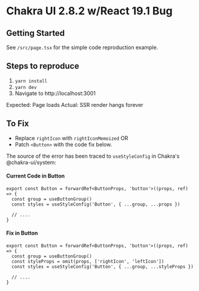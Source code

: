 # Chakra UI 2.8.2 w/React 19.1 Bug

## Getting Started

See `/src/page.tsx` for the simple code reproduction example.

## Steps to reproduce

1. `yarn install`
2. `yarn dev`
3. Navigate to http://localhost:3001

Expected: Page loads
Actual: SSR render hangs forever

## To Fix

- Replace `rightIcon` with `rightIconMemoized`
  OR
- Patch `<Button>` with the code fix below.

The source of the error has been traced to `useStyleConfig` in Chakra's @chakra-ui/system:

#### Current Code in Button

```tsx
export const Button = forwardRef<ButtonProps, 'button'>((props, ref) => {
  const group = useButtonGroup()
  const styles = useStyleConfig('Button', { ...group, ...props })

  // ....
}
```

#### Fix in Button

```tsx
export const Button = forwardRef<ButtonProps, 'button'>((props, ref) => {
  const group = useButtonGroup()
  const styleProps = omit(props, ['rightIcon', 'leftIcon'])
  const styles = useStyleConfig('Button', { ...group, ...styleProps })

  // ....
}
```
